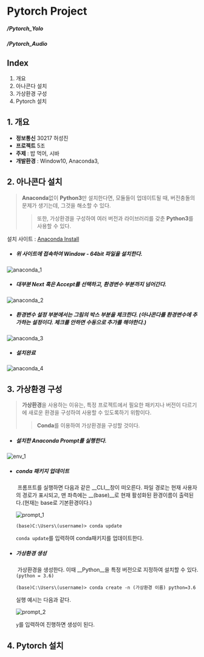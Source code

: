 # Pytorch Project

##### /Pytorch_Yolo

##### /Pytorch_Audio

## Index

1. 개요
2. 아나콘다 설치
3. 가상환경 구성
4. Pytorch 설치



## 1. 개요

* **정보통신** 30217 허성진
* **프로젝트** 5조
* **주제** : 밥 먹어, 시바
* **개발환경** : Window10, Anaconda3, 



## 2. 아나콘다 설치

> **Anaconda**없이 **Python3**만 설치한다면, 모듈들이 업데이트될 때, 버전충돌의 문제가 생기는데, 그것을 해소할 수 있다.
>
> > 또한, 가상환경을 구성하여 여러 버전과 라이브러리를 갖춘 **Python3**를 사용할 수 있다.



설치 사이트 : [Anaconda Install](https://www.anaconda.com/distribution/)

- ##### 위 사이트에 접속하여 Window - 64bit 파일을 설치한다.

![anaconda_1](./images/anaconda_1.jpg)

* ##### 대부분 Next 혹은 Accept를 선택하고, 환경변수 부분까지 넘어간다.

![anaconda_2](./images/anaconda_2.png)

* ##### 환경변수 설정 부분에서는 그림의 박스 부분을 체크한다. (아나콘다를 환경변수에 추가하는 설정이다. 체크를 안하면 수동으로 추가를 해야한다.)

![anaconda_3](./images/anaconda_3.png)

* ##### 설치완료

![anaconda_4](./images/anaconda_4.png)

## 3. 가상환경 구성

> **가상환경**을 사용하는 이유는, 특정 프로젝트에서 필요한 패키지나 버전이 다르기에 새로운 환경을 구성하여 사용할 수 있도록하기 위함이다.
>
> > **Conda**를 이용하여 가상환경을 구성할 것이다.



* ##### 설치한 Anaconda Prompt를 실행한다.

![env_1](./images/env_1.PNG)

- ##### conda 패키지 업데이트

  ​	프롬프트를 실행하면 다음과 같은 __CLI__창이 떠오른다. 파일 경로는 현재 사용자의 경로가 표시되고, 맨 좌측에는 __(base)__로 현재 활성화된 환경이름이 출력된다.(현재는 base로 기본환경이다.)

  ![prompt_1](./images/prompt_1.png)

  ```shell
  (base)C:\Users\(username)> conda update
  ```

  `conda update`를 입력하여 conda패키지를 업데이트한다.

  

- ##### 가상환경 생성

  ​	가상환경을 생성한다. 이때 __Python__을 특정 버전으로 지정하여 설치할 수 있다.`(python = 3.6)`

  ```shell
  (base)C:\Users\(username)> conda create -n (가상환경 이름) python=3.6
  ```

  실행 예시는 다음과 같다.

  ![prompt_2](./images/prompt_2.png)

  `y`를 입력하여 진행하면 생성이 된다.

## 4. Pytorch 설치



